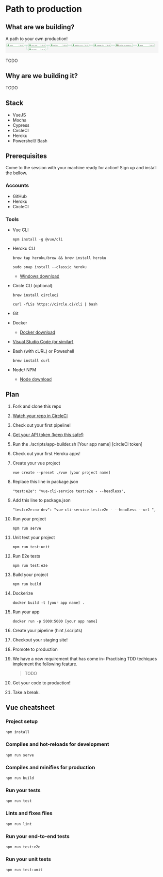 # Path to production

## What are we building?

A path to your own production!
![Pipeline](pipeline.png)

TODO

## Why are we building it?

TODO

## Stack

- VueJS
- Mocha
- Cypress
- CircleCI
- Heroku
- Powershell/ Bash

## Prerequisites

Come to the session with your machine ready for action! Sign up and install the bellow.

### Accounts

- GitHub
- Heroku
- CircleCI

### Tools

- Vue CLI
  
  ``` node
  npm install -g @vue/cli
  ```

- Heroku CLI
  
  ``` shell
  brew tap heroku/brew && brew install heroku
  ```

  ``` shell
  sudo snap install --classic heroku
  ```
  
  - [Windows download](https://cli-assets.heroku.com/heroku-x64.exe)
- Circle CLI (optional)
  
  ``` shell
  brew install circleci
  ```

  ``` shell
  curl -fLSs https://circle.ci/cli | bash
  ```

- Git
- Docker
  - [Docker download](https://hub.docker.com/?overlay=onboarding)
- [Visual Studio Code (or similar)](https://code.visualstudio.com/download)
- Bash (with cURL) or Poweshell
  ``` shell
  brew install curl
  ```
- Node/ NPM
  - [Node download](https://nodejs.org/en/download/)

## Plan

1. Fork and clone this repo
2. [Watch your repo in CircleCI](https://circleci.com/add-projects)
3. Check out your first pipeline!
4. [Get your API token (keep this safe!)](https://circleci.com/account/api)
5. Run the ./scripts/app-builder.sh [Your app name] [circleCI token]
6. Check out your first Heroku apps!
7. Create your vue project
  
    ``` node
    vue create --preset ./vue [your project name]
    ```

8. Replace this line in package.json

    ``` node
    "test:e2e": "vue-cli-service test:e2e - --headless",
    ```

9. Add this line to package.json

    ``` node
    "test:e2e:no-dev": "vue-cli-service test:e2e - --headless --url ",
    ```

10. Run your project
  
    ``` node
    npm run serve
    ```

11. Unit test your project
  
    ``` node
    npm run test:unit
    ```

12. Run E2e tests
  
    ``` node
    npm run test:e2e
    ```

13. Build your project
  
    ``` node
    npm run build
    ```

14. Dockerize
  
    ``` shell
    docker build -t [your app name] .
    ```

15. Run your app
  
    ``` shell
    docker run -p 5000:5000 [your app name]
    ```

16. Create your pipeline (hint /.scripts)
17. Checkout your staging site!
18. Promote to production
19. We have a new requirement that has come in- Practising TDD techiques implement the following feature.
    > TODO
20. Get your code to production!
21. Take a break.

## Vue cheatsheet

### Project setup

``` node
npm install
```

### Compiles and hot-reloads for development

``` node
npm run serve
```

### Compiles and minifies for production

```  node
npm run build
```

### Run your tests

```  node
npm run test
```

### Lints and fixes files

```  node
npm run lint
```

### Run your end-to-end tests

```  node
npm run test:e2e
```

### Run your unit tests

```  node
npm run test:unit
```

